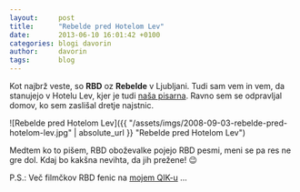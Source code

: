 ```yaml
---
layout:     post
title:      "Rebelde pred Hotelom Lev"
date:       2013-06-10 16:01:42 +0100
categories: blogi davorin
author:		davorin
tags:		blog
---
```


Kot najbrž veste, so **RBD** oz **Rebelde** v Ljubljani. Tudi sam vem in vem, da stanujejo v Hotelu Lev, kjer je tudi [naša pisarna](http://www.em3r10.com/blogi/davorin/v-novi-pisarni-z-razgledom). Ravno sem se odpravljal domov, ko sem zaslišal dretje najstnic.

![Rebelde pred Hotelom Lev]({{ "/assets/imgs/2008-09-03-rebelde-pred-hotelom-lev.jpg" | absolute_url }} "Rebelde pred Hotelom Lev")

Medtem ko to pišem, RBD oboževalke pojejo RBD pesmi, meni se pa res ne gre dol. Kdaj bo kakšna nevihta, da jih prežene! 😉

P.S.: Več filmčkov RBD fenic na [mojem QIK-u](http://qik.com/davorin "Davorin QIK") …